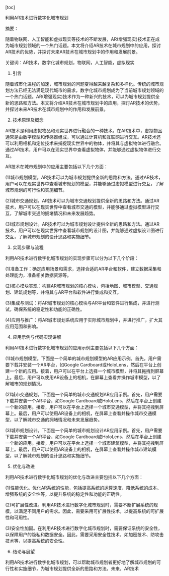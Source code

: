 
[toc]                    
                
                
利用AR技术进行数字化城市规划

摘要：

随着物联网、人工智能和虚拟现实等技术的不断发展，AR(增强现实)技术正在成为城市规划领域的一个热门话题。本文将介绍AR技术在城市规划中的应用，探讨AR技术的优势，并探讨未来AR技术在城市规划中的作用和发展前景。

关键词：AR技术，数字化城市规划，物联网，人工智能，虚拟现实

1. 引言

随着城市化进程的加速，城市规划的问题变得越来越复杂和多样化。传统的城市规划方法已经无法满足现代城市的需求，数字化城市规划成为了当前城市规划领域的一个热门话题。AR(增强现实)技术作为一种新兴的技术，可以为城市规划提供全新的思路和方法。本文将介绍AR技术在城市规划中的应用，探讨AR技术的优势，并探讨未来AR技术在城市规划中的作用和发展前景。

2. 技术原理及概念

AR技术是利用虚拟物品和现实世界进行融合的一种技术。在AR技术中，虚拟物品通常是由数字模型和传感器组成，可以通过计算机和互联网进行交互。AR技术还可以利用相机和定位技术来捕捉现实世界中的物体，并将其与虚拟物体进行融合。通过AR技术，用户可以在现实世界中查看虚拟物体，并能够通过虚拟物体进行交互。

AR技术在城市规划中的应用主要包括以下几个方面：

(1)城市规划模型。AR技术可以为城市规划提供全新的思路和方法。通过AR技术，用户可以在现实世界中查看城市规划的模型，并能够通过虚拟模型进行交互，了解城市规划的可行性和实施细节。

(2)城市交通规划。AR技术可以为城市交通规划提供全新的思路和方法。通过AR技术，用户可以在现实世界中查看城市交通的模型，并能够通过虚拟模型进行交互，了解城市交通的拥堵情况和未来发展趋势。

(3)城市规划设计。AR技术可以为城市规划设计提供全新的思路和方法。通过AR技术，用户可以在现实世界中查看城市规划的设计图，并能够通过虚拟设计图进行交互，了解城市规划的设计思路和实施细节。

3. 实现步骤与流程

利用AR技术进行数字化城市规划的实现步骤可以分为以下几个阶段：

(1)准备工作：确定应用场景和需求，选择合适的AR平台和软件，建立数据采集和处理能力，准备相关数据资源等。

(2)核心模块实现：构建AR城市规划的核心模块，包括地图、城市模型、交通规划、建筑规划等，并将其与AR平台和软件进行集成和交互。

(3)集成与测试：将AR城市规划的核心模块与AR平台和软件进行集成，并进行测试，确保系统的稳定性和功能的正确性。

(4)应用与推广：将AR城市规划系统应用于实际城市规划中，并进行推广，扩大其应用范围和影响。

4. 应用示例与代码实现讲解

利用AR技术进行数字化城市规划的应用示例主要包括以下几个方面：

(1)城市规划模型。下面是一个简单的城市规划模型的AR应用示例。首先，用户需要下载并安装一个AR平台，如Google Cardboard或HoloLens，然后在平台上创建一个新的应用。接着，用户可以在平台上选择一个城市模型，并将其拖拽到屏幕上。最后，用户可以使用AR设备上的相机，在屏幕上查看并操作城市模型，以了解城市的规划情况。

(2)城市交通规划。下面是一个简单的城市交通规划AR应用示例。首先，用户需要下载并安装一个AR平台，如Google Cardboard或HoloLens，然后在平台上创建一个新的应用。接着，用户可以在平台上选择一个城市交通模型，并将其拖拽到屏幕上。最后，用户可以使用AR设备上的相机，在屏幕上查看并操作城市交通模型，以了解城市交通的拥堵情况和未来发展趋势。

(3)城市规划设计。下面是一个简单的城市规划设计AR应用示例。首先，用户需要下载并安装一个AR平台，如Google Cardboard或HoloLens，然后在平台上创建一个新的应用。接着，用户可以在平台上选择一个城市建筑模型，并将其拖拽到屏幕上。最后，用户可以使用AR设备上的相机，在屏幕上查看并操作城市建筑模型，以了解城市规划的设计思路和实施细节。

5. 优化与改进

利用AR技术进行数字化城市规划的优化与改进主要包括以下几个方面：

(1)性能优化。优化AR系统的性能，包括提高系统的运算速度、降低系统的成本、增强系统的安全性等，以提升系统的稳定性和功能的正确性。

(2)可扩展性改进。利用AR技术进行数字化城市规划时，需要不断扩展系统的规模，以满足不同用户的需求。因此，需要采用可扩展性技术，以提高系统的可扩展性和可用性。

(3)安全性加固。在利用AR技术进行数字化城市规划时，需要保证系统的安全性，以保障用户的隐私和数据安全。因此，需要采用安全性技术，如加密技术、防攻击技术等，以提高系统的安全性。

6. 结论与展望

利用AR技术进行数字化城市规划，可以帮助城市规划者更好地了解城市规划的可行性和实施细节，为城市规划提供全新的思路和方法。未来，AR技术

